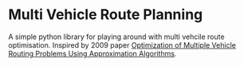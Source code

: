 # Multi Vehicle Route Planning
A simple python library for playing around with multi vehcile
route optimisation. Inspired by 2009 paper [Optimization of Multiple
Vehicle Routing Problems Using Approximation Algorithms](https://www.researchgate.net/publication/45897065_Optimization_of_Multiple_Vehicle_Routing_Problems_Using_Approximation_Algorithms).